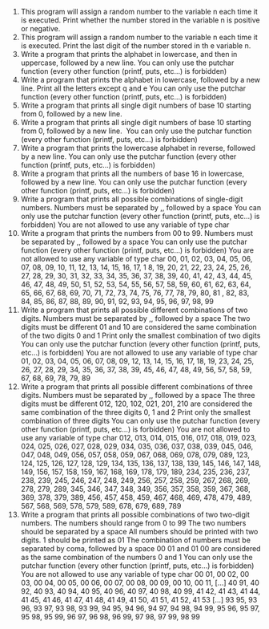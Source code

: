 1. This program will assign a random number to the variable n each time it is executed. Print whether the number stored in the variable n is positive or negative. 
2. This program will assign a random number to the variable n each time it is executed. Print the last digit of the number stored in th      e variable n.
3. Write a program that prints the alphabet in lowercase, and then in uppercase, followed by a new line.
         You can only use the putchar function (every other function (printf, puts, etc…) is forbidden)
4. Write a program that prints the alphabet in lowercase, followed by a new line.
      Print all the letters except q and e
      You can only use the putchar function (every other function (printf, puts, etc…) is forbidden)
5. Write a program that prints all single digit numbers of base 10 starting from 0, followed by a new line. 
6. Write a program that prints all single digit numbers of base 10 starting from 0, followed by a new line. 
          You can only use the putchar function (every other function (printf, puts, etc…) is forbidden)
7. Write a program that prints the lowercase alphabet in reverse, followed by a new line.
           You can only use the putchar function (every other function (printf, puts, etc…) is forbidden)
8. Write a program that prints all the numbers of base 16 in lowercase, followed by a new line.
        You can only use the putchar function (every other function (printf, puts, etc…) is forbidden)
9. Write a program that prints all possible combinations of single-digit numbers.
      Numbers must be separated by ,, followed by a space
      You can only use the putchar function (every other function (printf, puts, etc…) is forbidden)
      You are not allowed to use any variable of type char
10. Write a program that prints the numbers from 00 to 99.
         Numbers must be separated by ,, followed by a space
         You can only use the putchar function (every other function (printf, puts, etc…) is forbidden)
         You are not allowed to use any variable of type char 00, 01, 02, 03, 04, 05, 06, 07, 08, 09, 10, 11, 12, 13, 14, 15, 16, 17, 1         8, 19, 20, 21, 22, 23, 24, 25, 26, 27, 28, 29, 30, 31, 32, 33, 34, 35, 36, 37, 38, 39, 40, 41, 42, 43, 44, 45, 46, 47, 48, 49,         50, 51, 52, 53, 54, 55, 56, 57, 58, 59, 60, 61, 62, 63, 64, 65, 66, 67, 68, 69, 70, 71, 72, 73, 74, 75, 76, 77, 78, 79, 80, 81         , 82, 83, 84, 85, 86, 87, 88, 89, 90, 91, 92, 93, 94, 95, 96, 97, 98, 99
100. Write a program that prints all possible different combinations of two digits.
             Numbers must be separated by ,, followed by a space
             The two digits must be different
            01 and 10 are considered the same combination of the two digits 0 and 1
            Print only the smallest combination of two digits 
            You can only use the putchar function (every other function (printf, puts, etc…) is forbidden)
            You are not allowed to use any variable of type char 01, 02, 03, 04, 05, 06, 07, 08, 09, 12, 13, 14, 15, 16, 17, 18, 19,               23, 24, 25, 26, 27, 28, 29, 34, 35, 36, 37, 38, 39, 45, 46, 47, 48, 49, 56, 57, 58, 59, 67, 68, 69, 78, 79, 89
101. Write a program that prints all possible different combinations of three digits.
           Numbers must be separated by ,, followed by a space
           The three digits must be different
           012, 120, 102, 021, 201, 210 are considered the same combination of the three digits 0, 1 and 2
           Print only the smallest combination of three digits
You can only use the putchar function (every other function (printf, puts, etc…) is forbidden)
You are not allowed to use any variable of type char 012, 013, 014, 015, 016, 017, 018, 019, 023, 024, 025, 026, 027, 028, 029, 034, 035, 036, 037, 038, 039, 045, 046, 047, 048, 049, 056, 057, 058, 059, 067, 068, 069, 078, 079, 089, 123, 124, 125, 126, 127, 128, 129, 134, 135, 136, 137, 138, 139, 145, 146, 147, 148, 149, 156, 157, 158, 159, 167, 168, 169, 178, 179, 189, 234, 235, 236, 237, 238, 239, 245, 246, 247, 248, 249, 256, 257, 258, 259, 267, 268, 269, 278, 279, 289, 345, 346, 347, 348, 349, 356, 357, 358, 359, 367, 368, 369, 378, 379, 389, 456, 457, 458, 459, 467, 468, 469, 478, 479, 489, 567, 568, 569, 578, 579, 589, 678, 679, 689, 789
102. Write a program that prints all possible combinations of two two-digit numbers.
The numbers should range from 0 to 99
The two numbers should be separated by a space
All numbers should be printed with two digits. 1 should be printed as 01
The combination of numbers must be separated by coma, followed by a space
00 01 and 01 00 are considered as the same combination of the numbers 0 and 1
You can only use the putchar function (every other function (printf, puts, etc…) is forbidden)
You are not allowed to use any variable of type char 00 01, 00 02, 00 03, 00 04, 00 05, 00 06, 00 07, 00 08, 00 09, 00 10, 00 11, [...] 40 91, 40 92, 40 93, 40 94, 40 95, 40 96, 40 97, 40 98, 40 99, 41 42, 41 43, 41 44, 41 45, 41 46, 41 47, 41 48, 41 49, 41 50, 41 51, 41 52, 41 53 [...] 93 95, 93 96, 93 97, 93 98, 93 99, 94 95, 94 96, 94 97, 94 98, 94 99, 95 96, 95 97, 95 98, 95 99, 96 97, 96 98, 96 99, 97 98, 97 99, 98 99